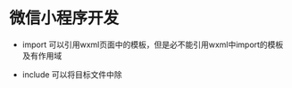 # 微信小程序开发
* import 可以引用wxml页面中的模板，但是必不能引用wxml中import的模板  及有作用域 
* include 可以将目标文件中除<template >模板中的其他整个代码完整拷贝到 include位置处
* wxs模块 使用module.exports暴露私有变量和方法 wxs和wxml文件使用wxs单标签引入
* 在其他wxs模块中引入该wxs模块 可以使用require函数 需要注意几点 1. 必须使用相对路径 2. wxs模块均为单例，wxs模块在初次引用时，会自动初始化单例对象，多页面，多个地方引用，使用的都是同一个wxs模块对象 3.如果一个wxs模块定义后未使用，则该模块不会解析和运行
*引用方式 <wxs src=""  module="moduleName" />
* eg: <view class="viewred" hover-class="hoverred" hover-start-time="20" hover-stay-time="2000" bindtap="clickred">CLICK HERE</view>
hover-class:鼠标移至样式  hover-start-time 鼠标移至开始改变样式时间 hober-stay-time 鼠标移至切换样式保留延迟消失时间

* <scroll-view scroll-y style="height: 200px;" bindscrolltoupper="upper" bindscrolltolower="lower" bindscroll="scroll" scroll-into-view="{{toView}}" scroll-top="{{scrollTop}}"> </scroll-view>   bindscrolltoupper ：滚动到顶部触发upper  bindscrolltolower：滚动到底部触发lower scroll-into-view ： 定位到视图id scroll-top 竖直滚动条位置
* 上面的例子如果是横向滚动  scroll-x  wxss需要注意   ： 
.scrollView{white-space: nowrap; }.scroll-view-item_H{width:100%; height:100px; display:inline-block; }